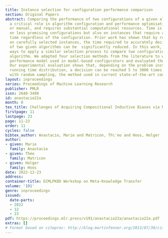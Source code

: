 ```yaml
---
title: Instance selection for configuration performance comparison
section: Original Papers
abstract: Comparing the performance of two configurations of a given algorithm plays
  a critical role in algorithm configuration and performance optimisation, be it automated
  or manual, and requires substantial computational resources. Time is often wasted
  on less promising configurations but also on instances that require a long running
  time regardless of the configuration. Prior work has shown that by running an algorithm
  on carefully selected instances, the time required to accurately decide the better
  of two given algorithms can be  significantly reduced. In this work, we explore
  ways to apply a similar selection process to compare two configurations of the same
  algorithm. We adapted four selection methods from the literature to work with the
  performance model used in model-based configurators and evaluated them on six benchmarks.
  Our experimental evaluation shows that, depending on the problem instances and their
  running time distribution, a decision can be reached 5 to 3000 times faster than
  with random sampling, the method used in current state-of-the-art configurators.
layout: inproceedings
series: Proceedings of Machine Learning Research
publisher: PMLR
issn: 2640-3498
id: anastacio22a
month: 0
tex_title: Challenges of Acquiring Compositional Inductive Biases via Meta-Learning
firstpage: 11
lastpage: 23
page: 11-23
order: 11
cycles: false
bibtex_author: Anastacio, Marie and Matricon, Th\'eo and Hoos, Holger
author:
- given: Marie
  family: Anastacio
- given: Théo
  family: Matricon
- given: Holger
  family: Hoos
date: 2022-12-23
address:
container-title: ECMLPKDD Workshop on Meta-Knowledge Transfer
volume: '191'
genre: inproceedings
issued:
  date-parts:
  - 2022
  - 12
  - 23
pdf: https://proceedings.mlr.press/v191/anastacio22a/anastacio22a.pdf
extras: []
# Format based on citeproc: http://blog.martinfenner.org/2013/07/30/citeproc-yaml-for-bibliographies/
---
```

